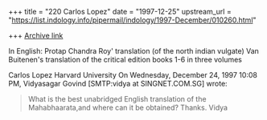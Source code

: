 +++
title = "220 Carlos Lopez"
date = "1997-12-25"
upstream_url = "https://list.indology.info/pipermail/indology/1997-December/010260.html"

+++
[Archive link](https://list.indology.info/pipermail/indology/1997-December/010260.html)

In English:  Protap Chandra Roy' translation (of the north indian vulgate)
             Van Buitenen's translation of the critical edition books 1-6 in three
volumes

Carlos Lopez
Harvard University
On Wednesday, December 24, 1997 10:08 PM, Vidyasagar Govind
[SMTP:vidya at SINGNET.COM.SG] wrote:
> What is the best unabridged English translation of the Mahabhaarata,and
> where can it be obtained?
> Thanks.
> Vidya



